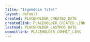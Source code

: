 ```yaml
---
title: "Irgendein Titel"
layout: default
created: PLACEHOLDER_CREATED_DATE
createdlink: PLACEHOLDER_CREATED_LINK
lastmod: PLACEHOLDER_LASTMOD_DATE
commitlink: PLACEHOLDER_COMMIT_LINK
---
```




